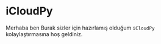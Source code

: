 # iCloudPy

Merhaba ben Burak sizler için hazırlamış olduğum `iCloudPy` kolaylaştırmasına hoş geldiniz.

